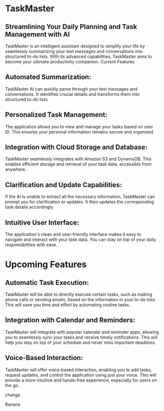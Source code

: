 # TaskMaster
## Streamlining Your Daily Planning and Task Management with AI

TaskMaster is an intelligent assistant designed to simplify your life by seamlessly summarizing your text messages and conversations into structured to-do lists. With its advanced capabilities, TaskMaster aims to become your ultimate productivity companion.
Current Features

## Automated Summarization:

TaskMaster AI can quickly parse through your text messages and conversations.
It identifies crucial details and transforms them into structured to-do lists.


## Personalized Task Management:

The application allows you to view and manage your tasks based on user ID.
This ensures your personal information remains secure and organized.


## Integration with Cloud Storage and Database:

TaskMaster seamlessly integrates with Amazon S3 and DynamoDB.
This enables efficient storage and retrieval of your task data, accessible from anywhere.


## Clarification and Update Capabilities:

If the AI is unable to extract all the necessary information, TaskMaster can prompt you for clarification or updates.
It then updates the corresponding task details accordingly.


## Intuitive User Interface:

The application's clean and user-friendly interface makes it easy to navigate and interact with your task data.
You can stay on top of your daily responsibilities with ease.



# Upcoming Features

## Automatic Task Execution:

TaskMaster will be able to directly execute certain tasks, such as making phone calls or sending emails, based on the information in your to-do lists.
This will save you time and effort by automating routine tasks.


## Integration with Calendar and Reminders:

TaskMaster will integrate with popular calendar and reminder apps, allowing you to seamlessly sync your tasks and receive timely notifications.
This will help you stay on top of your schedule and never miss important deadlines.


## Voice-Based Interaction:

TaskMaster will offer voice-based interaction, enabling you to add tasks, request updates, and control the application using just your voice.
This will provide a more intuitive and hands-free experience, especially for users on the go.

change

Banana